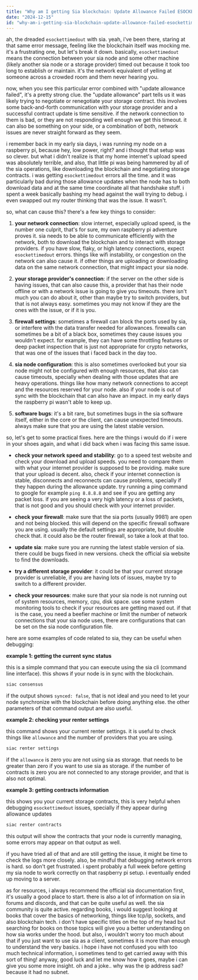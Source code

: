 ```yaml
---
title: "Why am I getting Sia blockchain: Update Allowance Failed ESOCKETTIMEDOUT?"
date: "2024-12-15"
id: "why-am-i-getting-sia-blockchain-update-allowance-failed-esockettimedout"
---
```


ah, the dreaded `esockettimedout` with sia. yeah, i've been there, staring at that same error message, feeling like the blockchain itself was mocking me. it's a frustrating one, but let's break it down. basically, `esockettimedout` means the connection between your sia node and some other machine (likely another sia node or a storage provider) timed out because it took too long to establish or maintain. it's the network equivalent of yelling at someone across a crowded room and them never hearing you.

now, when you see this particular error combined with "update allowance failed", it's a pretty strong clue. the "update allowance" part tells us it was likely trying to negotiate or renegotiate your storage contract. this involves some back-and-forth communication with your storage provider and a successful contract update is time sensitive. if the network connection to them is bad, or they are not responding well enough we get this timeout. it can also be something on your side, or a combination of both, network issues are never straight forward as they seem.

i remember back in my early sia days, i was running my node on a raspberry pi, because hey, low power, right? and i thought that setup was so clever. but what i didn't realize is that my home internet's upload speed was absolutely terrible, and also, that little pi was being hammered by all of the sia operations, like downloading the blockchain and negotiating storage contracts. i was getting `esockettimedout` errors all the time. and it was particularly bad during those allowance updates when the node has to both download data and at the same time coordinate all that handshake stuff. i spent a week basically bashing my head against the wall trying to debug. i even swapped out my router thinking that was the issue. It wasn't.

so, what can cause this? there's a few key things to consider:

1.  **your network connection**: slow internet, especially upload speed, is the number one culprit, that's for sure, my own raspberry pi adventure proves it. sia needs to be able to communicate efficiently with the network, both to download the blockchain and to interact with storage providers. if you have slow, flaky, or high latency connections, expect `esockettimedout` errors. things like wifi instability, or congestion on the network can also cause it. if other things are uploading or downloading data on the same network connection, that might impact your sia node.

2.  **your storage provider's connection**: if the server on the other side is having issues, that can also cause this, a provider that has their node offline or with a network issue is going to give you timeouts. there isn't much you can do about it, other than maybe try to switch providers, but that is not always easy. sometimes you may not know if they are the ones with the issue, or if it is you.

3.  **firewall settings**: sometimes a firewall can block the ports used by sia, or interfere with the data transfer needed for allowances. firewalls can sometimes be a bit of a black box, sometimes they cause issues you wouldn't expect. for example, they can have some throttling features or deep packet inspection that is just not appropriate for crypto networks, that was one of the issues that i faced back in the day too.

4. **sia node configuration**: this is also sometimes overlooked but your sia node might not be configured with enough resources, that also can cause timeouts, specially when dealing with those updates that are heavy operations. things like how many network connections to accept and the resources reserved for your node. also if your node is out of sync with the blockchain that can also have an impact. in my early days the raspberry pi wasn't able to keep up.

5. **software bugs**: it's a bit rare, but sometimes bugs in the sia software itself, either in the core or the client, can cause unexpected timeouts. always make sure that you are using the latest stable version.

so, let's get to some practical fixes. here are the things i would do if i were in your shoes again, and what i did back when i was facing this same issue.

*   **check your network speed and stability**: go to a speed test website and check your download and upload speeds. you need to compare them with what your internet provider is supposed to be providing. make sure that your upload is decent. also, check if your internet connection is stable, disconnects and reconnects can cause problems, specially if they happen during the allowance update. try running a ping command to google for example `ping 8.8.8.8` and see if you are getting any packet loss. if you are seeing a very high latency or a loss of packets, that is not good and you should check with your internet provider.

*   **check your firewall**: make sure that the sia ports (usually 9981) are open and not being blocked. this will depend on the specific firewall software you are using. usually the default settings are appropriate, but double check that. it could also be the router firewall, so take a look at that too.

*   **update sia**: make sure you are running the latest stable version of sia. there could be bugs fixed in new versions. check the official sia website to find the downloads.

*   **try a different storage provider**: it could be that your current storage provider is unreliable, if you are having lots of issues, maybe try to switch to a different provider.

*   **check your resources**: make sure that your sia node is not running out of system resources, memory, cpu, disk space. use some system monitoring tools to check if your resources are getting maxed out. if that is the case, you need a beefier machine or limit the number of network connections that your sia node uses, there are configurations that can be set on the sia node configuration file.

here are some examples of code related to sia, they can be useful when debugging:

**example 1: getting the current sync status**

this is a simple command that you can execute using the sia cli (command line interface). this shows if your node is in sync with the blockchain.

```bash
siac consensus
```

if the output shows `synced: false`, that is not ideal and you need to let your node synchronize with the blockchain before doing anything else. the other parameters of that command output are also useful.

**example 2: checking your renter settings**

this command shows your current renter settings. it is useful to check things like `allowance` and the number of providers that you are using.

```bash
siac renter settings
```

if the `allowance` is zero you are not using sia as storage. that needs to be greater than zero if you want to use sia as storage. if the number of contracts is zero you are not connected to any storage provider, and that is also not optimal.

**example 3: getting contracts information**

this shows you your current storage contracts, this is very helpful when debugging `esockettimedout` issues, specially if they appear during allowance updates

```bash
siac renter contracts
```

this output will show the contracts that your node is currently managing, some errors may appear on that output as well.

if you have tried all of that and are still getting the issue, it might be time to check the logs more closely. also, be mindful that debugging network errors is hard. so don't get frustrated. i spent probably a full week before getting my sia node to work correctly on that raspberry pi setup. i eventually ended up moving to a server.

as for resources, i always recommend the official sia documentation first, it's usually a good place to start. there is also a lot of information on sia in forums and discords, and that can be quite useful as well. the sia community is quite active. regarding books, i would suggest looking at books that cover the basics of networking, things like tcp/ip, sockets, and also blockchain tech. i don't have specific titles on the top of my head but searching for books on those topics will give you a better understanding on how sia works under the hood. but also, i wouldn't worry too much about that if you just want to use sia as a client, sometimes it is more than enough to understand the very basics. i hope i have not confused you with too much technical information, i sometimes tend to get carried away with this sort of thing! anyway, good luck and let me know how it goes, maybe i can give you some more insight. oh and a joke.. why was the ip address sad? because it had no subnet.
